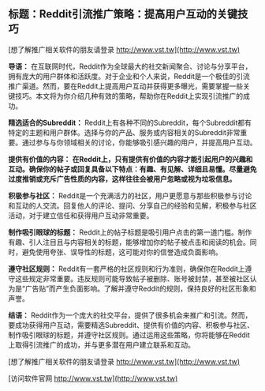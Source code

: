 ## **标题：Reddit引流推广策略：提高用户互动的关键技巧**

[想了解推广相关软件的朋友请登录 http://www.vst.tw](http://www.vst.tw)

**导语：**
在互联网时代，Reddit作为全球最大的社交新闻聚合、讨论与分享平台，拥有庞大的用户群体和活跃度。对于企业和个人来说，Reddit是一个极佳的引流推广渠道。然而，要在Reddit上提高用户互动并获得更多曝光，需要掌握一些关键技巧。本文将为你介绍几种有效的策略，帮助你在Reddit上实现引流推广的成功。

**精选适合的Subreddit：**
Reddit上有各种不同的Subreddit，每个Subreddit都有特定的主题和用户群体。选择与你的产品、服务或内容相关的Subreddit非常重要。通过参与与你领域相关的讨论，你能够吸引感兴趣的用户，并提高用户互动。

**提供有价值的内容：**
**在Reddit上，只有提供有价值的内容才能引起用户的兴趣和互动。确保你的帖子或回复具备以下特点：有趣、有见解、详细且易懂。尽量避免过度推销或充斥广告性质的内容，这样往往会被用户忽略或视为垃圾信息。**

**积极参与社区：**
Reddit是一个充满活力的社区，用户更愿意与那些积极参与讨论和互动的人交流。回复他人的评论、提问、分享自己的经验和见解，积极参与社区活动，对于建立信任和获得用户互动非常重要。

**制作吸引眼球的标题：**
Reddit上的帖子标题是吸引用户点击的第一道门槛。制作有趣、引人注目且与内容相关的标题，能够增加你的帖子被点击和阅读的机会。同时，避免使用夸张、误导性的标题，这可能对你的信誉造成负面影响。

**遵守社区规则：**
Reddit有一套严格的社区规则和行为准则，确保你在Reddit上遵守这些规定非常重要。违反规则可能导致帖子被删除、账号被封禁，甚至被社区认为是“广告贴”而产生负面影响。了解并遵守Reddit的规则，保持良好的社区形象和声誉。

**结语：**
Reddit作为一个庞大的社交平台，提供了很多机会来推广和引流。然而，要成功获得用户互动，需要精选Subreddit、提供有价值的内容、积极参与社区、制作吸引眼球的标题，并遵守社区规则。通过运用这些策略，你将能够在Reddit上取得引流推广的成功，并与更多潜在用户建立联系和互动。

[想了解推广相关软件的朋友请登录 http://www.vst.tw](http://www.vst.tw)


[访问软件官网 http://www.vst.tw](http://www.vst.tw)
